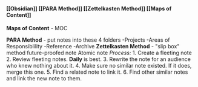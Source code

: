 #### [[Obsidian]]  [[PARA Method]]  [[Zettelkasten Method]] [[Maps of Content]]

**Maps of Content** - MOC

**PARA Method** - put notes into these 4 folders
	-Projects
	-Areas of Responsiblility
	-Reference
	-Archive
**Zettelkasten Method** - "slip box" method
	future-proofed note
	Atomic note
	*Process:*
		1. Create a fleeting note
		2. Review fleeting notes. **Daily** is best.
		3. Rewrite the note for an audience who knew nothing about it.
		4. Make sure no similar note existed. If it does, merge this one.
		5. Find a related note to link it.
		6. Find other similar notes and link the new note to them.

